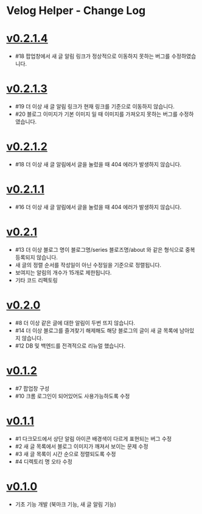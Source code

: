 # Velog Helper - Change Log

# [v0.2.1.4](https://github.com/junah201/velog-helper/releases/tag/v0.2.1.4)

- #18 팝업창에서 새 글 알림 링크가 정상적으로 이동하지 못하는 버그를 수정하였습니다.

# [v0.2.1.3](https://github.com/junah201/velog-helper/releases/tag/v0.2.1.3)

- #19 더 이상 새 글 알림 링크가 현재 링크를 기준으로 이동하지 않습니다.
- #20 블로그 이미지가 기본 이미지 일 때 이미지를 가져오지 못하는 버그를 수정하였습니다.

# [v0.2.1.2](https://github.com/junah201/velog-helper/releases/tag/v0.2.1.2)

- #18 더 이상 새 글 알림에서 글을 눌렀을 때 404 에러가 발생하지 않습니다.

# [v0.2.1.1](https://github.com/junah201/velog-helper/releases/tag/v0.2.1.1)

- #16 더 이상 새 글 알림에서 글을 눌렀을 때 404 에러가 발생하지 않습니다.

# [v0.2.1](https://github.com/junah201/velog-helper/releases/tag/v0.2.1)

- #13 더 이상 블로그 명이 블로그명/series 블로즈명/about 와 같은 형식으로 중복 등록되지 않습니다.
- 새 글의 정렬 순서를 작성일이 아닌 수정일을 기준으로 정렬됩니다.
- 보여지는 알림의 개수가 15개로 제한됩니다.
- 기타 코드 리펙토링

# [v0.2.0](https://github.com/junah201/velog-helper/releases/tag/v0.2.0)

- #8 더 이상 같은 글에 대한 알림이 두번 뜨지 않습니다.
- #14 더 이상 블로그를 즐겨찾기 해제해도 해당 블로그의 글이 새 글 목록에 남아있지 않습니다.
- #12 DB 및 백엔드를 전격적으로 리뉴얼 했습니다.

# [v0.1.2](https://github.com/junah201/velog-helper/releases/tag/v0.1.2)

- #7 팝업창 구성
- #10 크롬 로그인이 되어있어도 사용가능하도록 수정

# [v0.1.1](https://github.com/junah201/velog-helper/releases/tag/v0.1.1)

- #1 다크모드에서 상단 알림 아이콘 배경색이 다르게 표현되는 버그 수정
- #2 새 글 목록에서 블로그 이미지가 깨져서 보이는 문제 수정
- #3 새 글 목록이 시간 순으로 정렬되도록 수정
- #4 디렉토리 명 오타 수정

# [v0.1.0](https://github.com/junah201/velog-helper/releases/tag/v0.1.0)

- 기초 기능 개발 (북마크 기능, 새 글 알림 기능)
